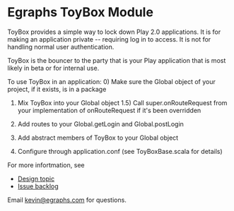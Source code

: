 Egraphs ToyBox Module
=====================

ToyBox provides a simple way to lock down Play 2.0 applications. It is for
making an application private -- requiring log in to access. It is not for
handling normal user authentication. 

ToyBox is the bouncer to the party that is your Play application that is 
most likely in beta or for internal use.

To use ToyBox in an application:
  0) Make sure the Global object of your project, if it exists, is in a package

  1) Mix ToyBox into your Global object
    1.5) Call super.onRouteRequest from your implementation of onRouteRequest
         if it's been overridden

  2) Add routes to your Global.getLogin and Global.postLogin

  3) Add abstract members of ToyBox to your Global object

  4) Configure through application.conf (see ToyBoxBase.scala for details)


For more infortmation, see 
* [Design topic](https://egraphs.atlassian.net/wiki/pages/viewpage.action?pageId=15269913)
* [Issue backlog](https://egraphs.atlassian.net/browse/SER-425)

Email kevin@egraphs.com for questions.